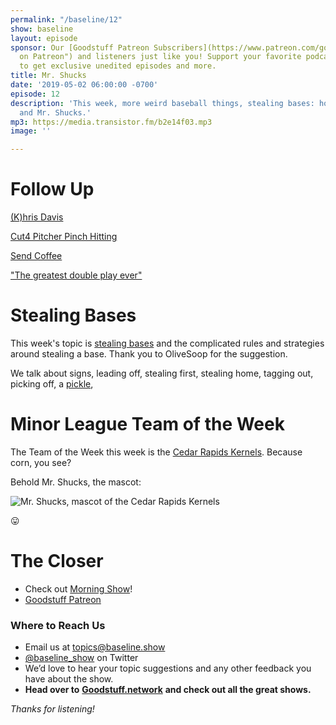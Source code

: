 ```yaml
---
permalink: "/baseline/12"
show: baseline
layout: episode
sponsor: Our [Goodstuff Patreon Subscribers](https://www.patreon.com/goodstuff "Goodstuff
  on Patreon") and listeners just like you! Support your favorite podcasts directly
  to get exclusive unedited episodes and more.
title: Mr. Shucks
date: '2019-05-02 06:00:00 -0700'
episode: 12
description: 'This week, more weird baseball things, stealing bases: how does it work?,
  and Mr. Shucks.'
mp3: https://media.transistor.fm/b2e14f03.mp3
image: ''

---
```

# Follow Up

[(K)hris Davis](https://twitter.com/mlb/status/1119796043850424320?s=21)

[Cut4 Pitcher Pinch Hitting](https://twitter.com/Cut4/status/1120578744589197313)

[Send Coffee](https://twitter.com/Cut4/status/1120575547401281536)

["The greatest double play ever"](https://twitter.com/NBCSAthletics/status/1120062497396969472)

# Stealing Bases

This week's topic is [stealing bases](https://en.wikipedia.org/wiki/Stolen_base) and the complicated rules and strategies around stealing a base. Thank you to OliveSoop for the suggestion.

We talk about signs, leading off, stealing first, stealing home, tagging out, picking off, a [pickle](https://en.wikipedia.org/wiki/Rundown),

# Minor League Team of the Week

The Team of the Week this week is the [Cedar Rapids Kernels](https://en.wikipedia.org/wiki/Cedar_Rapids_Kernels). Because corn, you see?

Behold Mr. Shucks, the mascot:

![Mr. Shucks, mascot of the Cedar Rapids Kernels](https://cdn-images-1.medium.com/max/1600/0*nfI_uIl7_Gk-fF5k.)

😛

# **The Closer**

* Check out [Morning Show](https://goodstuff.network/morningshow/)!
* [Goodstuff Patreon](https://patreon.com/goodstuff)

### **Where to Reach Us**

* Email us at topics@baseline.show
* [@baseline_show](https://twitter.com/baseline_show) on Twitter
* We’d love to hear your topic suggestions and any other feedback you have about the show.
* **Head over to** [**Goodstuff.network**](http://goodstuff.network/) **and check out all the great shows.**

_Thanks for listening!_